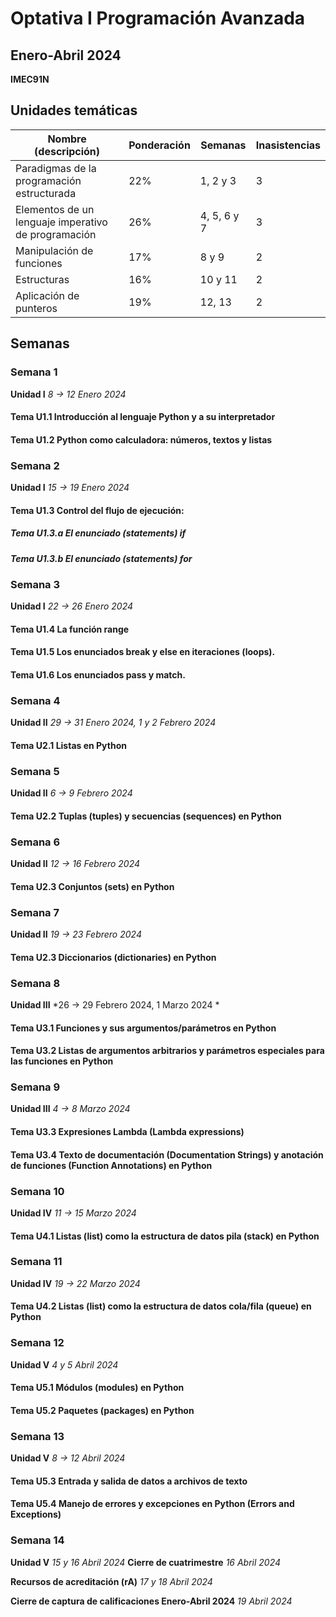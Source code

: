 # Optativa I Programación Avanzada
## Enero-Abril 2024
**IMEC91N**


## Unidades temáticas

|  Nombre (descripción)  |  Ponderación  |  Semanas  |  Inasistencias  |
|---------|---------|---------|---------|
|  Paradigmas de la programación estructurada  |  22%  |  1, 2 y 3  |  3  |
|  Elementos de un lenguaje imperativo de programación  |  26%  |  4, 5, 6 y 7  |  3  |
|  Manipulación de funciones     |  17%  |  8 y 9  |  2  |
|  Estructuras    |  16%  |  10 y 11 |  2  |
|  Aplicación de punteros    |  19%  | 12, 13  |  2  |

## Semanas

### Semana 1
**Unidad I**
*8 -> 12 Enero 2024*
#### Tema U1.1 Introducción al lenguaje Python y a su interpretador
#### Tema U1.2 Python como calculadora: números, textos y listas

### Semana 2
**Unidad I**
*15 -> 19 Enero 2024*
#### Tema U1.3 Control del flujo de ejecución:
##### Tema U1.3.a El enunciado (statements) if
##### Tema U1.3.b El enunciado (statements) for

### Semana 3
**Unidad I**
*22 -> 26 Enero 2024*
#### Tema U1.4 La función range
#### Tema U1.5 Los enunciados break y else en iteraciones (loops).
#### Tema U1.6 Los enunciados pass y match.

### Semana 4
**Unidad II**
*29 -> 31 Enero 2024, 1 y 2 Febrero 2024*
#### Tema U2.1 Listas en Python

### Semana 5
**Unidad II**
*6 -> 9 Febrero 2024*
#### Tema U2.2 Tuplas (tuples) y secuencias (sequences) en Python

### Semana 6
**Unidad II**
*12 -> 16 Febrero 2024*
#### Tema U2.3 Conjuntos (sets) en Python

### Semana 7
**Unidad II**
*19 -> 23 Febrero 2024*
#### Tema U2.3 Diccionarios (dictionaries) en Python

### Semana 8
**Unidad III**
*26 -> 29 Febrero 2024, 1 Marzo 2024 *
#### Tema U3.1 Funciones y sus argumentos/parámetros en Python
#### Tema U3.2 Listas de argumentos arbitrarios y parámetros especiales para las funciones en Python

### Semana 9
**Unidad III**
*4 -> 8 Marzo 2024*
#### Tema U3.3 Expresiones Lambda (Lambda expressions)
#### Tema U3.4 Texto de documentación (Documentation Strings) y anotación de funciones (Function Annotations) en Python

### Semana 10
**Unidad IV**
*11 -> 15 Marzo 2024*
#### Tema U4.1 Listas (list) como la estructura de datos pila (stack) en Python


### Semana 11
**Unidad IV**
*19 -> 22 Marzo 2024*
#### Tema U4.2 Listas (list) como la estructura de datos cola/fila (queue) en Python

### Semana 12
**Unidad V**
*4 y 5 Abril 2024*
#### Tema U5.1 Módulos (modules) en Python
#### Tema U5.2 Paquetes (packages) en Python

### Semana 13
**Unidad V**
*8 -> 12 Abril 2024*
#### Tema U5.3 Entrada y salida de datos a archivos de texto
#### Tema U5.4 Manejo de errores y excepciones en Python (Errors and Exceptions)


### Semana 14
**Unidad V**
*15 y 16 Abril 2024*
**Cierre de cuatrimestre**
*16 Abril 2024*

**Recursos de acreditación (rA)**
*17 y 18 Abril 2024*

**Cierre de captura de calificaciones Enero-Abril 2024**
*19 Abril 2024*
